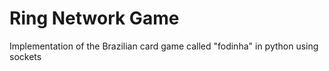 # Ring Network Game

Implementation of the Brazilian card game called "fodinha" in python using sockets
